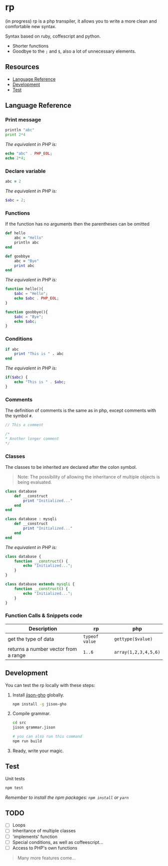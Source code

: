 # rp

(in progress) rp is a php transpiler, it allows you to write a more clean and comfortable new syntax.

Syntax based on ruby, coffescript and python.

- Shorter functions
- Goodbye to the `;` and `$`, also a lot of unnecessary elements.

## Resources

- [Language Reference](#language-reference)
- [Development](#development)
- [Test](#test)

## Language Reference

### Print message

```python
println "abc"
print 2*4
```

_The equivalent in PHP is:_

```php
echo "abc" . PHP_EOL;
echo 2*4;
```

### Declare variable

```ruby
abc = 2
```

_The equivalent in PHP is:_

```php
$abc = 2;
```

### Functions

If the function has no arguments then the parentheses can be omitted

```ruby
def hello
    abc = "Hello"
    println abc
end

def goobbye
    abc = "Bye"
    print abc
end
```

_The equivalent in PHP is:_

```php
function hello(){
    $abc = "Hello";
    echo $abc . PHP_EOL;
}

function goobbye(){
    $abc = "Bye";
    echo $abc;
}
```

### Conditions

```ruby
if abc
    print "This is " . abc
end
```

_The equivalent in PHP is:_

```php
if($abc) {
    echo "This is " . $abc;
}
```

### Comments

The definition of comments is the same as in php, except comments with the symbol `#`.

```php
// This a comment

/*
* Another longer comment
*/
```

### Classes

The classes to be inherited are declared after the colon symbol.

> Note: The possibility of allowing the inheritance of multiple objects is being evaluated.

```rb
class database
    def __construct
        print "Initialized..."
    end
end

class database : mysqli
    def __construct
        print "Initialized..."
    end
end
```

_The equivalent in PHP is:_

```php
class database {
    function __construct() {
        echo "Initialized...";
    }
}

class database extends mysqli {
    function __construct() {
        echo "Initialized...";
    }
}
```

### Function Calls & Snippets code

|   Description                         |      **rp**       |                 php               |
|---------------------------------------|-------------------|-----------------------------------|
| get the type of data                  | `typeof value`    | `gettype($value)`                 |
| returns a number vector from a range  | `1..6`            | `array(1,2,3,4,5,6)`              |

## Development

You can test the rp locally with these steps:

1. Install [jison-gho](https://www.npmjs.com/package/jison-gho) globally.

    ```bash
    npm install -g jison-gho
    ```

2. Compile grammar.

    ```bash
    cd src
    jison grammar.jison

    # you can also run this command
    npm run build
    ```

3. Ready, write your magic.

## Test

Unit tests

```bash
npm test
```

_Remember to install the npm packages: `npm install` or `yarn`_

## TODO

- [ ] Loops
- [ ] Inheritance of multiple classes
- [ ] 'implements' function
- [ ] Special conditions, as well as coffeescript...
- [ ] Access to PHP's own functions

> Many more features come...